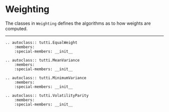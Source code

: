 # Weighting

The classes in ``Weighting`` defines the algorithms as to how weights are computed.

----

```{eval-rst}
.. autoclass:: tutti.EqualWeight 
    :members:
    :special-members: __init__
```

```{eval-rst}
.. autoclass:: tutti.MeanVariance 
    :members:
    :special-members: __init__
```

```{eval-rst}
.. autoclass:: tutti.MinimumVariance 
    :members:
    :special-members: __init__
```

```{eval-rst}
.. autoclass:: tutti.VolatilityParity 
    :members:
    :special-members: __init__
```